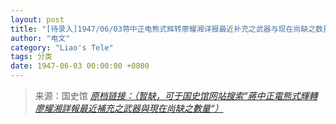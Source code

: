 ```yaml
---
layout: post
title: "[待录入]1947/06/03蒋中正电熊式辉转廖耀湘详报最近补充之武器与现在尚缺之数量"
author: "电文"
category: "Liao's Tele"
tags: 分类
date: 1947-06-03 00:00:00 +0800
---
```

> 来源：国史馆 [*原档链接：（暂缺，可于国史馆网站搜索“蔣中正電熊式輝轉廖耀湘詳報最近補充之武器與現在尚缺之數量“）*]()
